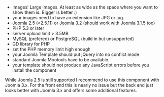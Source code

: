 - Images! Large Images. At least as wide as the space where you want to show them is. Bigger is better :)
- your images need to have an extension like JPG or jpg.
- Joomla 2.5 (>2.5.11) or Joomla 3.2 (should work with Joomla 3.1.5 too) 
- PHP 5.3 or later
- server upload limit > 3.5MB
- MySQL (prefered) or PostgreSQL (build in but unsupported)
- GD library for PHP
- set the PHP memory limit high enough
- your Joomla Template should put jQuery into no conflict mode
- standard Joomla Mootools have to be available.
- your template should not produce any JavaScript errors before you install the component

While Joomla 2.5 is still supported I recommend to use this component with Joomla 3.x. For the front end this is nearly no issue but the back end just looks better with Joomla 3.x and offers some additional features.